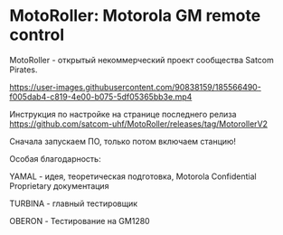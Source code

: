 # MotoRoller: Motorola GM remote control

MotoRoller - открытый некоммерческий проект сообщества Satcom Pirates.

https://user-images.githubusercontent.com/90838159/185566490-f005dab4-c819-4e00-b075-5df05365bb3e.mp4

Инструкция по настройке на странице последнего релиза https://github.com/satcom-uhf/MotoRoller/releases/tag/MotorollerV2

Сначала запускаем ПО, только потом включаем станцию!

Особая благодарность:

YAMAL - идея, теоретическая подготовка, Motorola Confidential Proprietary документация

TURBINA - главный тестировщик

OBERON - Тестирование на GM1280
